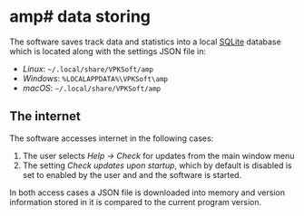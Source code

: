 # amp# data storing
The software saves track data and statistics into a local [SQLite](https://sqlite.org/index.html) database which is located along with the settings JSON file in:

* *Linux*: `~/.local/share/VPKSoft/amp`
* *Windows*: `%LOCALAPPDATA%\VPKSoft\amp`
* *macOS*: `~/.local/share/VPKSoft/amp`

## The internet
The software accesses internet in the following cases:

1. The user selects *Help &rarr; Check* for updates from the main window menu
2. The setting *Check updates upon startup*, which by default is disabled is set to enabled by the user and and the software is started.

In both access cases a JSON file is downloaded into memory and version information stored in it is compared to the current program version.